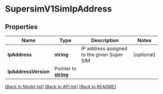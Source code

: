 # SupersimV1SimIpAddress

## Properties

Name | Type | Description | Notes
------------ | ------------- | ------------- | -------------
**IpAddress** | **string** | IP address assigned to the given Super SIM |[optional] 
**IpAddressVersion** | Pointer to [**string**](SimIpAddressEnumIpAddressVersion.md) |  |

[[Back to Model list]](../README.md#documentation-for-models) [[Back to API list]](../README.md#documentation-for-api-endpoints) [[Back to README]](../README.md)


